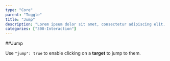 ```yaml
---
type: "Core"
parent: "Toggle"
title: "Jump"
description: "Lorem ipsum dolor sit amet, consectetur adipiscing elit. Nunc tempus laoreet leo sit amet iaculis."
categories: ["300-Interaction"]
---
```


##Jump

Use `"jump": true` to enable clicking on a **target** to jump to them.

<demo>
  <demovanilla src="demos/inline/demos/toggle/jump">
  </demovanilla>
</demo>
